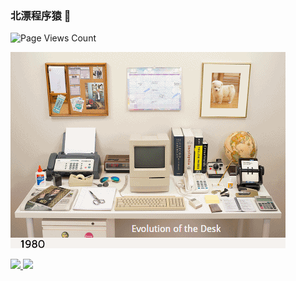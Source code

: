 ### 北漂程序猿 👋

![Page Views Count](https://badges.toozhao.com/badges/01G5FBGMRC4VA7RQ0R5RB6E1SA/green.svg)

<!--
Here are some ideas to get you started:
- 🔭 I’m currently working on ...
- 🌱 I’m currently learning ...
- 👯 I’m looking to collaborate on ...
- 🤔 I’m looking for help with ...
- 💬 Ask me about ...
- 📫 How to reach me: ...
- 😄 Pronouns: ...
- ⚡ Fun fact: ...
-->

![](./res/InternetAge.gif)

<p>
  <a href="https://github.com/changxiaokang">
    <img src="https://github-readme-stats.vercel.app/api/top-langs/?username=changxiaokang&hide=html,css&layout=compact" height="150"/>
  </a>
  <a href="https://github.com/changxiaokang">
    <img src="https://github-readme-stats.vercel.app/api?username=changxiaokang&hide=issues&show_icons=true" height="150"/>
  </a>
</p>
